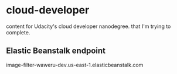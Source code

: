 # cloud-developer
content for Udacity's cloud developer nanodegree.
that I'm trying to complete.

## Elastic Beanstalk endpoint
image-filter-waweru-dev.us-east-1.elasticbeanstalk.com
